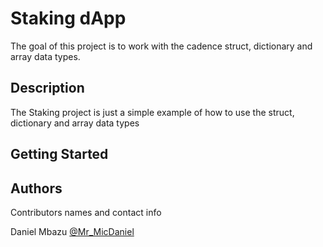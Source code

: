 # Staking dApp

The goal of this project is to work with the cadence struct, dictionary and array data types.

## Description


The Staking project is just a simple example of how to use the struct, dictionary and array data types

## Getting Started

## Authors

Contributors names and contact info

Daniel Mbazu
[@Mr_MicDaniel](https://twitter.com/mr_micdaniel)

